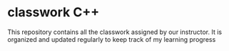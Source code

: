 # classwork C++
This repository contains all the classwork assigned by our instructor. It is organized and updated regularly to keep track of my learning progress
